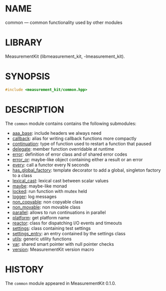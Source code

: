 # NAME
common &mdash; common functionality used by other modules

# LIBRARY
MeasurementKit (libmeasurement_kit, -lmeasurement_kit).

# SYNOPSIS
```C++
#include <measurement_kit/common.hpp>
```

# DESCRIPTION

The `common` module contains contains the following submodules:

- [aaa_base](common/aaa_base.md): include headers we always need
- [callback](common/callback.md): alias for writing callback functions more compactly
- [continuation](common/continuation.md): type of function used to restart a function that paused
- [delegate](common/delegate.md): member function overridable at runtime
- [error](common/error.md): definition of error class and of shared error codes
- [error_or](common/error_or.md): maybe-like object containing either a result or an error
- [every](common/every.md): call a functor every N seconds
- [has_global_factory](common/has_global_factory.md): template decorator to add a global, singleton factory to a class
- [lexical_cast](common/lexical_cast.md): lexical cast between scalar values
- [maybe](common/maybe.md): maybe-like monad
- [locked](common/locked.md): run function with mutex held
- [logger](common/logger.md): log messages
- [non_copyable](common/non_copyable.md): non copyable class
- [non_movable](common/non_movable.md): non movable class
- [parallel](common/parallel.md): allows to run continuations in parallel
- [platform](common/platform.md): get platform name
- [reactor](common/reactor.md): class for dispatching I/O events and timeouts
- [settings](common/settings.md): class containing test settings
- [settings_entry](common/settings_entry.md): an entry contained by the settings class
- [utils](common/utils.md): generic utility functions
- [var](common/var.md): shared smart pointer with null pointer checks
- [version](common/version.md): MeasurementKit version macro

# HISTORY

The `common` module appeared in MeasurementKit 0.1.0.
